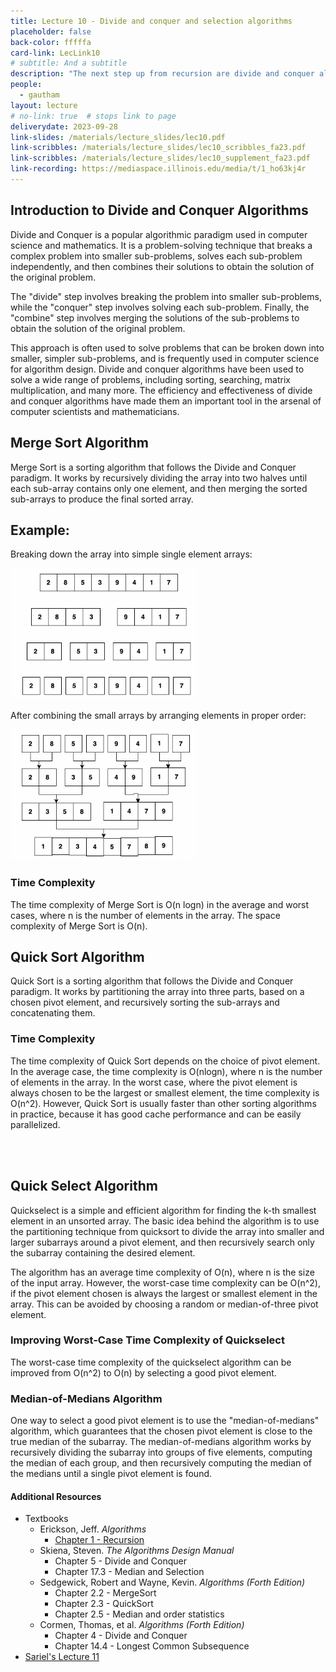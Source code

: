 ```yaml
---
title: Lecture 10 - Divide and conquer and selection algorithms
placeholder: false
back-color: fffffa
card-link: LecLink10
# subtitle: And a subtitle
description: "The next step up from recursion are divide and conquer algorithms. Large objective is to understand linear time selection!"
people:
  - gautham
layout: lecture
# no-link: true  # stops link to page 
deliverydate: 2023-09-28
link-slides: /materials/lecture_slides/lec10.pdf
link-scribbles: /materials/lecture_slides/lec10_scribbles_fa23.pdf
link-scribbles: /materials/lecture_slides/lec10_supplement_fa23.pdf
link-recording: https://mediaspace.illinois.edu/media/t/1_ho63kj4r
---
```


## Introduction to Divide and Conquer Algorithms

Divide and Conquer is a popular algorithmic paradigm used in computer science and mathematics. It is a problem-solving technique that breaks a complex problem into smaller sub-problems, solves each sub-problem independently, and then combines their solutions to obtain the solution of the original problem. 

The "divide" step involves breaking the problem into smaller sub-problems, while the "conquer" step involves solving each sub-problem. Finally, the "combine" step involves merging the solutions of the sub-problems to obtain the solution of the original problem. 

This approach is often used to solve problems that can be broken down into smaller, simpler sub-problems, and is frequently used in computer science for algorithm design. Divide and conquer algorithms have been used to solve a wide range of problems, including sorting, searching, matrix multiplication, and many more. The efficiency and effectiveness of divide and conquer algorithms have made them an important tool in the arsenal of computer scientists and mathematicians.


## Merge Sort Algorithm
Merge Sort is a sorting algorithm that follows the Divide and Conquer paradigm. It works by recursively dividing the array into two halves until each sub-array contains only one element, and then merging the sorted sub-arrays to produce the final sorted array.

## Example:
Breaking down the array into simple single element arrays:

<img src="/img/lectures/Lec11/MS_1.png" alt="Merge Sort 1" style="width: 300px;">

After combining the small arrays by arranging elements in proper order:

<img src="/img/lectures/Lec11/MS_2.png" alt="Merge Sort 2" style="width: 300px;">

### Time Complexity
The time complexity of Merge Sort is O(n logn) in the average and worst cases, where n is the number of elements in the array. The space complexity of Merge Sort is O(n).



## Quick Sort Algorithm
Quick Sort is a sorting algorithm that follows the Divide and Conquer paradigm. It works by partitioning the array into three parts, based on a chosen pivot element, and recursively sorting the sub-arrays and concatenating them.

### Time Complexity
The time complexity of Quick Sort depends on the choice of pivot element. In the average case, the time complexity is O(nlogn), where n is the number of elements in the array. In the worst case, where the pivot element is always chosen to be the largest or smallest element, the time complexity is O(n^2).
However, Quick Sort is usually faster than other sorting algorithms in practice, because it has good cache performance and can be easily parallelized. 

<br>
<br>

## Quick Select Algorithm

Quickselect is a simple and efficient algorithm for finding the k-th smallest element in an unsorted array. The basic idea behind the algorithm is to use the partitioning technique from quicksort to divide the array into smaller and larger subarrays around a pivot element, and then recursively search only the subarray containing the desired element.

The algorithm has an average time complexity of O(n), where n is the size of the input array. However, the worst-case time complexity can be O(n^2), if the pivot element chosen is always the largest or smallest element in the array. This can be avoided by choosing a random or median-of-three pivot element.

### Improving Worst-Case Time Complexity of Quickselect

The worst-case time complexity of the quickselect algorithm can be improved from O(n^2) to O(n) by selecting a good pivot element.

### Median-of-Medians Algorithm

One way to select a good pivot element is to use the "median-of-medians" algorithm, which guarantees that the chosen pivot element is close to the true median of the subarray. The median-of-medians algorithm works by recursively dividing the subarray into groups of five elements, computing the median of each group, and then recursively computing the median of the medians until a single pivot element is found.


<h4>Additional Resources</h4>

* Textbooks 
  * Erickson, Jeff. *Algorithms* 
	* [Chapter 1 - Recursion](https://jeffe.cs.illinois.edu/teaching/algorithms/book/03-dynprog.pdf)
  * Skiena, Steven. *The Algorithms Design Manual*
    * Chapter 5 - Divide and Conquer
    * Chapter 17.3 - Median and Selection
  * Sedgewick, Robert and Wayne, Kevin. *Algorithms (Forth Edition)*
    * Chapter 2.2 - MergeSort
    * Chapter 2.3 - QuickSort
    * Chapter 2.5 - Median and order statistics
  * Cormen, Thomas, et al. *Algorithms (Forth Edition)*
    * Chapter 4 - Divide and Conquer 
    * Chapter 14.4 - Longest Common Subsequence 
* [Sariel's Lecture 11](https://www.youtube.com/watch?v=PE2_UzsslGE&list=PLaEwgrahG-LpX9Z3OhDU6QDD3Ru5SMGkD&pp=iAQB)







